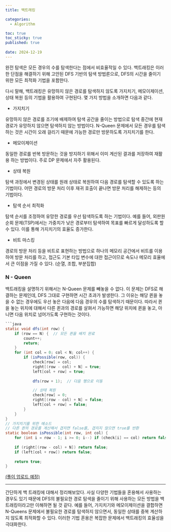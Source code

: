 ```yaml
---
title: 백트래킹

categories:
  - Algorithm

toc: true
toc_sticky: true
published: true
 
date: 2024-12-19
---
```


완전 탐색은 모든 경우의 수를 탐색한다는 점에서 비효율적일 수 있다. 백트래킹은 이러한 단점을 해결하기 위해 고안된 DFS 기반의 탐색 방법론으로, DFS의 시간을 줄이기 위한 모든 최적화 기법을 포함한다.

다시 말해, 백트래킹은 유망하지 않은 경로를 탐색하지 않도록 가지치기, 메모이제이션, 상태 복원 등의 기법을 활용하여 구현된다. 몇 가지 방법을 소개하면 다음과 같다.

- 가지치기

유망하지 않은 경로를 조기에 배제하여 탐색 공간을 줄이는 방법으로 탐색 중간에 현재 경로가 유망하지 않으면 탐색하지 않는 방법이다. N-Queen 문제에서 모든 경우를 탐색하는 것은 시간이 오래 걸리기 때문에 가능한 경로만 방문하도록 가지치기를 한다.

- 메모이제이션

동일한 경로를 반복 방문하는 것을 방지하기 위해서 이미 계산된 결과를 저장하여 재활용 하는 방법이다. 주로 DP 문제에서 자주 활용된다.

- 상태 복원

탐색 과정에서 변경된 상태를 원래 상태로 복원하여 다음 경로를 탐색할 수 있도록 하는 기법이다. 어떤 경로의 방문 처리 이후 재귀 호출이 끝나면 방문 처리를 해제하는 등의 기법이다.

- 탐색 순서 최적화

탐색 순서를 조정하여 유망한 경로를 우선 탐색하도록 하는 기법이다. 예를 들어, 외판원 순회 문제(TSP)에서는 가중치가 낮은 경로부터 탐색하여 목표를 빠르게 달성하도록 할 수 있다. 이를 통해 가지치기의 효율도 증가한다.


- 비트 마스킹

경로의 방문 처리 등을 비트로 표현하는 방법으로 하나의 메모리 공간에서 비트를 이용하여 방문 처리를 하고, 접근도 기본 타입 변수에 대한 접근이므로 속도나 메모리 효율에서 큰 이점을 가질 수 있다. (순열, 조합, 부분집합)

### N - Queen

백트래킹을 설명하기 위해서는 N-Queen 문제를 빼놓을 수 없다. 이 문제는 DFS로 해결하는 문제인데, DFS 그대로 구현하면 시간 초과가 발생한다. 그 이유는 해당 퀸을 놓을 수 없는 경우에도 우선 놓은 다음에 다음 경우의 수를 탐색하기 때문이다. 따라서 퀸을 놓는 위치에 대해서 다른 퀸과의 경로를 살펴서 가능하면 해당 위치에 퀸을 놓고, 아니면 다음 위치로 넘어가도록 구현하는 것이다.

```java
```java
static void dfs(int row) {
    if (row == N) {  // 모든 퀸을 배치 완료
        count++;
        return;
    }
    for (int col = 0; col < N; col++) {
        if (isPossible(row, col)) {
            check[row] = col;
            right[(row - col) + N] = true;
            left[col + row] = true;
            
            dfs(row + 1);  // 다음 행으로 이동

            // 상태 복원
            check[row] = 0;
            right[(row - col) + N] = false;
            left[col + row] = false;
        }
    }
}
// 가지치기를 위한 메소드
// 다른 퀸의 경로를 계산해서 겹치면 false를, 겹치지 않으면 true를 반환
static boolean isPossible(int row, int col) {
    for (int i = row - 1; i >= 0; i--) if (check[i] == col) return false;
    
    if (right[(row - col) + N]) return false;
    if (left[col + row]) return false;
    
    return true;
}
```

[(풀이 업로드 예정)]()

---

간단하게 백 트래킹에 대해서 정리해보았다. 사실 다양한 기법들을 혼용해서 사용하는 경우도 있기 때문에 DFS의 불필요한 경로 탐색을 줄이기 위해 사용하는 모든 방법을 백트래킹이라고만 이해하면 될 것 같다. 예를 들어, 가지치기와 메모이제이션을 결합하면 N-Queens 문제에서 불필요한 경로를 탐색하지 않으면서, 동일한 상태를 중복 계산하지 않도록 최적화할 수 있다. 이러한 기법 혼용은 복잡한 문제에서 백트래킹의 효율성을 극대화한다.

